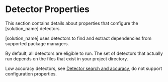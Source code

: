 # Detector Properties

This section contains details about properties that configure the [solution_name] detectors.

[solution_name] uses detectors to find and extract dependencies from supported package managers.

By default, all detectors are eligible to run. The set of detectors that actually run depends on the files that exist in your project directory. 

<note type="note">Low accuracy detectors, see [Detector search and accuracy](../../runningdetect/detectorcascade.md), do not support configuration properties.</note>
